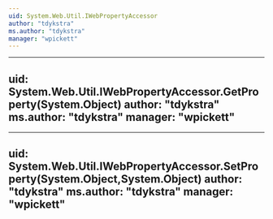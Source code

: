 ```yaml
---
uid: System.Web.Util.IWebPropertyAccessor
author: "tdykstra"
ms.author: "tdykstra"
manager: "wpickett"
---
```


---
uid: System.Web.Util.IWebPropertyAccessor.GetProperty(System.Object)
author: "tdykstra"
ms.author: "tdykstra"
manager: "wpickett"
---

---
uid: System.Web.Util.IWebPropertyAccessor.SetProperty(System.Object,System.Object)
author: "tdykstra"
ms.author: "tdykstra"
manager: "wpickett"
---
